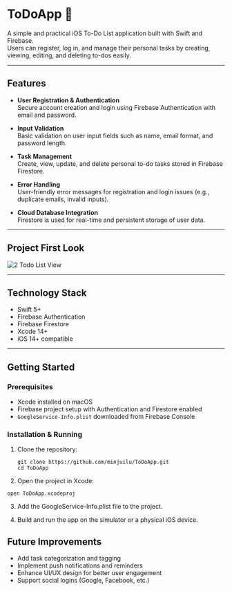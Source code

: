 # ToDoApp 📆

A simple and practical iOS To-Do List application built with Swift and Firebase.  
Users can register, log in, and manage their personal tasks by creating, viewing, editing, and deleting to-dos easily.

---

## Features

- **User Registration & Authentication**  
  Secure account creation and login using Firebase Authentication with email and password.
  
- **Input Validation**  
  Basic validation on user input fields such as name, email format, and password length.
  
- **Task Management**  
  Create, view, update, and delete personal to-do tasks stored in Firebase Firestore.
  
- **Error Handling**  
  User-friendly error messages for registration and login issues (e.g., duplicate emails, invalid inputs).
  
- **Cloud Database Integration**  
  Firestore is used for real-time and persistent storage of user data.

---

## Project First Look
![2  Todo List View](https://github.com/user-attachments/assets/e513716f-f867-4c82-aaee-c67db44a20bf)


---

## Technology Stack

- Swift 5+  
- Firebase Authentication  
- Firebase Firestore  
- Xcode 14+  
- iOS 14+ compatible

---

## Getting Started

### Prerequisites

- Xcode installed on macOS  
- Firebase project setup with Authentication and Firestore enabled  
- `GoogleService-Info.plist` downloaded from Firebase Console  

### Installation & Running

1. Clone the repository:
   ```
   git clone https://github.com/minjuilu/ToDoApp.git
   cd ToDoApp

2. Open the project in Xcode:
```
open ToDoApp.xcodeproj
```

3. Add the GoogleService-Info.plist file to the project.

4. Build and run the app on the simulator or a physical iOS device.

## Future Improvements
- Add task categorization and tagging
- Implement push notifications and reminders
- Enhance UI/UX design for better user engagement
- Support social logins (Google, Facebook, etc.)

